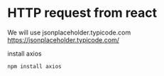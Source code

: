 # HTTP request from react

We will use jsonplaceholder.typicode.com <https://jsonplaceholder.typicode.com/>

install axios

``` powershell
npm install axios
```
